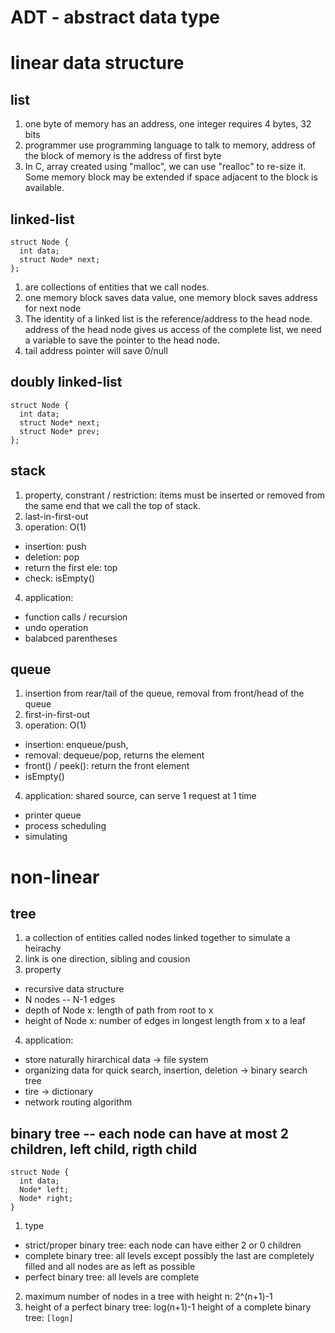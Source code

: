 
# ADT - abstract data type

# linear data structure
## list
1. one byte of memory has an address, one integer requires 4 bytes, 32 bits
2. programmer use programming language to talk to memory, address of the block of memory is the address of first byte
3. In C, array created using "malloc", we can use "realloc" to re-size it. Some memory block may be extended if space adjacent to the block is available.

## linked-list
```
struct Node {
  int data;
  struct Node* next;
};
```
1. are collections of entities that we call nodes.
2. one memory block saves data value, one memory block saves address for next node
3. The identity of a linked list is the reference/address to the head node. address of the head node gives us access of the complete list, we need a variable to save the pointer to the head node.
4. tail address pointer will save 0/null


## doubly linked-list
```
struct Node {
  int data;
  struct Node* next;
  struct Node* prev;
};
```

## stack
1. property, constrant / restriction: items must be inserted or removed from the same end that we call the top of stack.
2. last-in-first-out
3. operation: O(1)
* insertion: push
* deletion: pop
* return the first ele: top
* check: isEmpty()
4. application:
* function calls / recursion
* undo operation
* balabced parentheses

## queue
1. insertion from rear/tail of the queue, removal from front/head of the queue
2. first-in-first-out
3. operation: O(1)
* insertion: enqueue/push, 
* removal: dequeue/pop, returns the element
* front() / peek(): return the front element
* isEmpty()
4. application: shared source, can serve 1 request at  1 time
* printer queue
* process scheduling
* simulating

# non-linear
## tree
1. a collection of entities called nodes linked together to  simulate a heirachy
2. link is one direction, sibling and cousion
3. property
* recursive data structure
* N nodes -- N-1 edges
* depth of Node x: length of path from root to x
* height of Node x: number of edges in longest length from x to a leaf
4. application:
* store naturally hirarchical data -> file system
* organizing data for quick search, insertion, deletion -> binary search tree
* tire -> dictionary
* network routing algorithm

## binary tree -- each node can have at most 2 children, left child, rigth child
```
struct Node {
  int data;
  Node* left;
  Node* right;
}
```

1. type
* strict/proper binary tree: each node can have either 2 or 0 children
* complete binary tree: all levels except possibly the last are completely filled and all nodes are as left as possible
* perfect binary tree: all levels are complete

2. maximum number of nodes in a tree with height n: 2^(n+1)-1
3. height of a perfect binary tree: log(n+1)-1
height of a complete binary tree: `[logn]`

